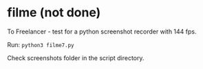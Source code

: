 # filme (not done)

To Freelancer - test for a python screenshot recorder with 144 fps.

Run: ```python3 filme7.py```

Check screenshots folder in the script directory.
